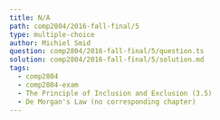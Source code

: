 ```yaml
---
title: N/A
path: comp2804/2016-fall-final/5
type: multiple-choice
author: Michiel Smid
question: comp2804/2016-fall-final/5/question.ts
solution: comp2804/2016-fall-final/5/solution.md
tags:
  - comp2804
  - comp2804-exam
  - The Principle of Inclusion and Exclusion (3.5)
  - De Morgan's Law (no corresponding chapter)
---
```

